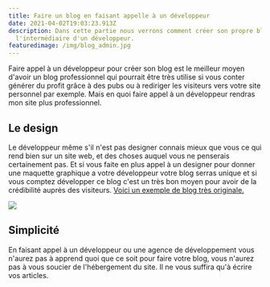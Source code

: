 ```yaml
---
title: Faire un blog en faisant appelle à un développeur
date: 2021-04-02T19:03:23.913Z
description: Dans cette partie nous verrons comment créer son propre blog par
  l'intermédiaire d'un développeur.
featuredimage: /img/blog_admin.jpg
---
```

Faire appel à un développeur pour créer son blog est le meilleur moyen d'avoir un blog professionnel qui pourrait être très utilise si vous conter générer du profit grâce à des pubs ou à rediriger les visiteurs vers votre site personnel par exemple. Mais en quoi faire appel à un développeur rendras mon site plus professionnel.

## Le design

Le développeur même s'il n'est pas designer connais mieux que vous ce qui rend bien sur un site web, et des choses auquel vous ne penserais certainement pas. Et si vous faite en plus appel à un designer pour donner une maquette graphique a votre développeur votre blog serras unique et si vous comptez développer ce blog c'est un très bon moyen pour avoir de la crédibilité auprès des visiteurs. [Voici un exemple de blog très originale.](https://www.typeroom.eu/)

![](/img/blog_original.jpg)

## Simplicité

En faisant appel à un développeur ou une agence de développement vous n'aurez pas à apprend quoi que ce soit pour faire votre blog, vous n'aurez pas à vous soucier de l'hébergement du site. Il ne vous suffira qu'à écrire vos articles.